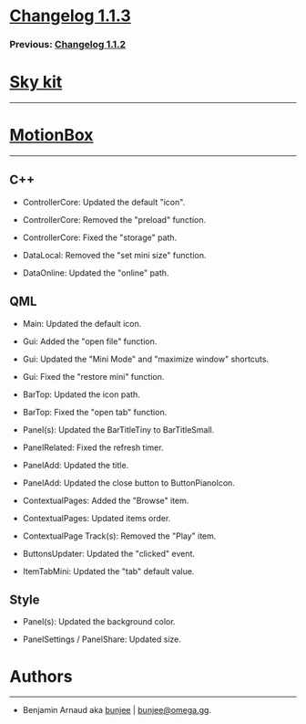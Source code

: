 # [Changelog 1.1.3](http://omega.gg/MotionBox/changes/1.1.3.html)

### Previous: [Changelog 1.1.2](1.1.2.html)

# [Sky kit](http://omega.gg/Sky)
---


# [MotionBox](http://omega.gg/MotionBox)
---

## C++

- ControllerCore: Updated the default "icon".

- ControllerCore: Removed the "preload" function.

- ControllerCore: Fixed the "storage" path.

- DataLocal: Removed the "set mini size" function.

- DataOnline: Updated the "online" path.


## QML

- Main: Updated the default icon.

- Gui: Added the "open file" function.

- Gui: Updated the "Mini Mode" and "maximize window" shortcuts.

- Gui: Fixed the "restore mini" function.

- BarTop: Updated the icon path.

- BarTop: Fixed the "open tab" function.

- Panel(s): Updated the BarTitleTiny to BarTitleSmall.

- PanelRelated: Fixed the refresh timer.

- PanelAdd: Updated the title.

- PanelAdd: Updated the close button to ButtonPianoIcon.

- ContextualPages: Added the "Browse" item.

- ContextualPages: Updated items order.

- ContextualPage Track(s): Removed the "Play" item.

- ButtonsUpdater: Updated the "clicked" event.

- ItemTabMini: Updated the "tab" default value.


## Style

- Panel(s): Updated the background color.

- PanelSettings / PanelShare: Updated size.


# Authors
---

- Benjamin Arnaud aka [bunjee](http://bunjee.me) | <bunjee@omega.gg>.
